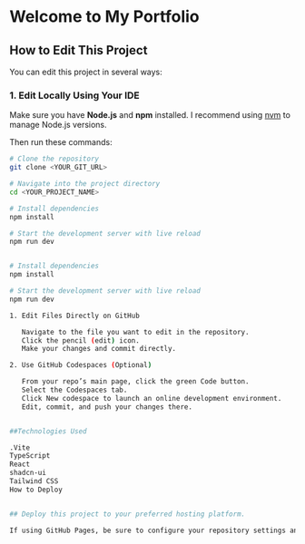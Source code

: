 # Welcome to My Portfolio


## How to Edit This Project

You can edit this project in several ways:

### 1. Edit Locally Using Your IDE

Make sure you have **Node.js** and **npm** installed. I recommend using [nvm](https://github.com/nvm-sh/nvm#installing-and-updating) to manage Node.js versions.

Then run these commands:

```bash
# Clone the repository
git clone <YOUR_GIT_URL>

# Navigate into the project directory
cd <YOUR_PROJECT_NAME>

# Install dependencies
npm install

# Start the development server with live reload
npm run dev


# Install dependencies
npm install

# Start the development server with live reload
npm run dev

1. Edit Files Directly on GitHub

   Navigate to the file you want to edit in the repository.
   Click the pencil (edit) icon.
   Make your changes and commit directly.

2. Use GitHub Codespaces (Optional)

   From your repo’s main page, click the green Code button.
   Select the Codespaces tab.
   Click New codespace to launch an online development environment.
   Edit, commit, and push your changes there.


##Technologies Used

.Vite
TypeScript
React
shadcn-ui
Tailwind CSS
How to Deploy


## Deploy this project to your preferred hosting platform.

If using GitHub Pages, be sure to configure your repository settings and DNS records accordingly.


